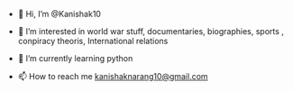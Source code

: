 - 👋 Hi, I’m @Kanishak10
- 👀 I’m interested in world war stuff, documentaries, biographies, sports , conpiracy theoris, International relations     
- 🌱 I’m currently learning python

- 📫 How to reach me kanishaknarang10@gmail.com

<!---
Kanishak10/Kanishak10 is a ✨ special ✨ repository because its `README.md` (this file) appears on your GitHub profile.
You can click the Preview link to take a look at your changes.
--->
